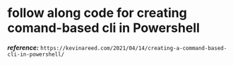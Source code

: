 # follow along code for creating comand-based cli in Powershell
***reference:***
```https://kevinareed.com/2021/04/14/creating-a-command-based-cli-in-powershell/```
